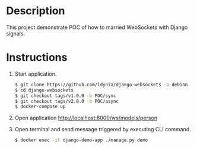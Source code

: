 # Description

This project demonstrate POC of how to married WebSockets with Django signals.

# Instructions

1.  Start application.

    ```bash
    $ git clone https://github.com/ldynia/django-websockets -b debian
    $ cd django-websockets
    $ git checkout tags/v1.0.0 -b POC/sync
    $ git checkout tags/v2.0.0 -b POC/async
    $ docker-compose up
    ```

1. Open application    [http://localhost:8000/ws/models/person](http://localhost:8000/ws/models/person)

1. Open terminal and send message triggered by executing CLI command.

    ```bash
    $ docker exec -it django-demo-app ./manage.py demo
    ```
